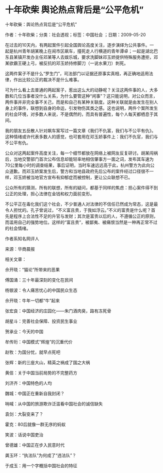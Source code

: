 # 十年砍柴  舆论热点背后是“公平危机”    
    
十年砍柴：舆论热点背后是“公平危机”    
作者：十年砍柴；分类：社会透视；标签：中国社会 ；日期：2009-05-20    
在过去的10天内，有两起案件引起全国舆论高度关注，逐步演绎为公共事件。一起是杭州青年胡某晚上在闹市区飙车，撞死走人行横道的青年谭卓；一起是湖北巴东县某镇开发办主任邓某等人去娱乐城，要求洗脚妹邓玉娇提供特殊服务遭拒，邓某欲霸王硬上弓，被反抗的邓玉娇持修脚刀（一说水果刀）刺死。    
这两件案子不是什么“罗生门”，司法部门以证据还原事实真相，再正确地适用法律，作出比较公正的裁决不是什么难事。    
可为什么看上去普通的两起案子，惹出这么大的动静呢？关注这两件事的人，大多数和几位当事者没什么关系，为什么要管这种“闲事”？这只能说明，对公众而言，两件事并非完全事不关己，而是和自己有某种关联度。这种关联就是由发生在别人身上的事件，联想到自身的命运，引发物伤其类之感。这也说明，两件个案所发生的社会环境，对多数人来说，不是偶然的，而具有普遍性，每个人每天都栖息于其间。    
我的朋友五岳散人针对飙车案写过一篇文章《我们不仇富，我们与不公平有仇》。这种情绪或许代表多数人的感觉，也可套用在邓玉娇事件上：我们不仇官，我们与不公平有仇。    
公众对这两起案件高度关注，每一个细节都放在网络上被网友反复研讨。胡某闯祸后，当地交警部门首次公布信息却能轻率地相信肇事方一面之词，发布其车速为70公里每小时的调查结果，事后证明，当时车速远远高于此，杭州警方为此向公众道歉。而邓玉娇案发生后，警方和当地县政府先后公布的案件经过口径很不一样，邓玉娇被当地官方宣布有抑郁症而被控制，更让公众联想不已。    
公众所有的猜测，所有的联想，所有的疑问，都基于同样的焦虑：担心案件得不到公正的处理，担心法律在金钱和权力面前变形。    
不公平正在毒化我们这个社会，不少普通人对法律的不信任已然成为常态，这是最令人担忧的。孔子曾说过，“不义富且贵，于我如浮云。”不义的富贵是什么呢？首先是程序上合法性不足的升官与发财；其次是富贵以后的人，不遵循公正的原则，而滥用自己的强势地位。这样的“富且贵”，被鄙夷、被痛恨当然是一种再正常不过的社会情绪。    
作者系知名网评人    
来源：华商晨报    
    
相关文章：    
佘开晓：“猫论”所带来的恶果    
傅国涌：三十年最深刻的变化在民间    
杨银波：令人痛苦忧心的中国民众生态    
佘开晓：牛年一切都“牛”起来    
张宏良：中国经济的庄园化——朱门酒肉臭，路有冻死骨    
胡星斗：完善社会保障、投资民生事业    
贺承业：今天的中国    
牟传珩：中国模式“辉煌”的沉重代价    
赵牧：为国分忧，就早点死吧    
张辉：新的三座大山，精英之祸成了国之大祸    
黄佶：关于中国当前局势的不完整药方    
刘济齐：中国特色的人均    
魏城：中国正在重新自我封闭？    
呐喊：从中国的旅游欺诈泛滥看中国社会的诚信缺失    
袁剑：大裂变来了？    
霍克：80后就像一群无序的蚂蚁    
笑波：话说中国吏治    
曾德雄：中国正在步入民意时代    
龚玉环：“执法队”为何成了“违法队”？    
于成玉：用一个字概括中国社会的特征